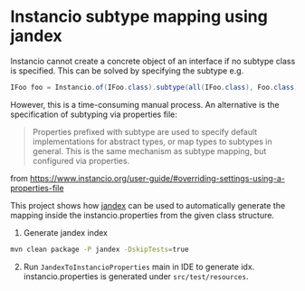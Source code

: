 # Instancio subtype mapping using jandex

Instancio cannot create a concrete object of an interface if no subtype class is
specified. This can be solved by specifying the subtype e.g.
```java
IFoo foo = Instancio.of(IFoo.class).subtype(all(IFoo.class), Foo.class).create();
```
However, this is a time-consuming manual process.
An alternative is the specification of subtyping via properties file:
>Properties prefixed with subtype are used to specify default implementations 
>for abstract types, or map types to subtypes in general. 
>This is the same mechanism as subtype mapping, but configured via properties.

from https://www.instancio.org/user-guide/#overriding-settings-using-a-properties-file

This project shows how [jandex](https://github.com/smallrye/jandex) can be used to automatically generate the mapping inside the instancio.properties from the given class structure.

1. Generate jandex index
```bash
mvn clean package -P jandex -DskipTests=true
```
2. Run `JandexToInstancioProperties` main in IDE to generate idx.
instancio.properties is generated under `src/test/resources`.